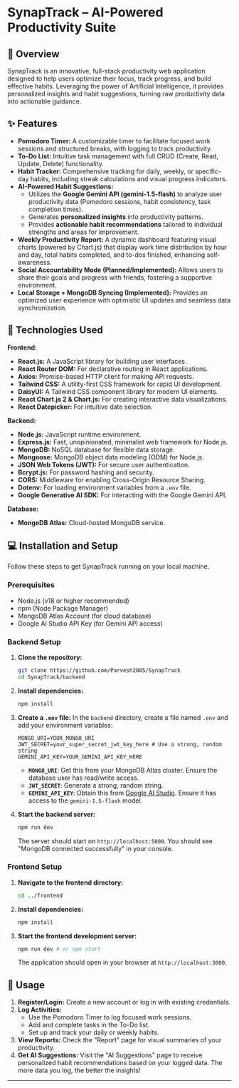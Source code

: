 # SynapTrack – AI-Powered Productivity Suite

## 🧠 Overview

SynapTrack is an innovative, full-stack productivity web application designed to help users optimize their focus, track progress, and build effective habits. Leveraging the power of Artificial Intelligence, it provides personalized insights and habit suggestions, turning raw productivity data into actionable guidance.

## ✨ Features

* **Pomodoro Timer:** A customizable timer to facilitate focused work sessions and structured breaks, with logging to track productivity.
* **To-Do List:** Intuitive task management with full CRUD (Create, Read, Update, Delete) functionality.
* **Habit Tracker:** Comprehensive tracking for daily, weekly, or specific-day habits, including streak calculations and visual progress indicators.
* **AI-Powered Habit Suggestions:**
    * Utilizes the **Google Gemini API (gemini-1.5-flash)** to analyze user productivity data (Pomodoro sessions, habit consistency, task completion times).
    * Generates **personalized insights** into productivity patterns.
    * Provides **actionable habit recommendations** tailored to individual strengths and areas for improvement.
* **Weekly Productivity Report:** A dynamic dashboard featuring visual charts (powered by Chart.js) that display work time distribution by hour and day, total habits completed, and to-dos finished, enhancing self-awareness.
* **Social Accountability Mode (Planned/Implemented):** Allows users to share their goals and progress with friends, fostering a supportive environment.
* **Local Storage + MongoDB Syncing (Implemented):** Provides an optimized user experience with optimistic UI updates and seamless data synchronization.

## 🚀 Technologies Used

**Frontend:**
* **React.js:** A JavaScript library for building user interfaces.
* **React Router DOM:** For declarative routing in React applications.
* **Axios:** Promise-based HTTP client for making API requests.
* **Tailwind CSS:** A utility-first CSS framework for rapid UI development.
* **DaisyUI:** A Tailwind CSS component library for modern UI elements.
* **React Chart.js 2 & Chart.js:** For creating interactive data visualizations.
* **React Datepicker:** For intuitive date selection.

**Backend:**
* **Node.js:** JavaScript runtime environment.
* **Express.js:** Fast, unopinionated, minimalist web framework for Node.js.
* **MongoDB:** NoSQL database for flexible data storage.
* **Mongoose:** MongoDB object data modeling (ODM) for Node.js.
* **JSON Web Tokens (JWT):** For secure user authentication.
* **Bcrypt.js:** For password hashing and security.
* **CORS:** Middleware for enabling Cross-Origin Resource Sharing.
* **Dotenv:** For loading environment variables from a `.env` file.
* **Google Generative AI SDK:** For interacting with the Google Gemini API.

**Database:**
* **MongoDB Atlas:** Cloud-hosted MongoDB service.

## 💻 Installation and Setup

Follow these steps to get SynapTrack running on your local machine.

### Prerequisites

* Node.js (v18 or higher recommended)
* npm (Node Package Manager)
* MongoDB Atlas Account (for cloud database)
* Google AI Studio API Key (for Gemini API access)

### Backend Setup

1.  **Clone the repository:**
    ```bash
    git clone https://github.com/Parvesh2005/SynapTrack
    cd SynapTrack/backend
    ```

2.  **Install dependencies:**
    ```bash
    npm install
    ```

3.  **Create a `.env` file:**
    In the `backend` directory, create a file named `.env` and add your environment variables:
    ```env
    MONGO_URI=YOUR_MONGO_URI
    JWT_SECRET=your_super_secret_jwt_key_here # Use a strong, random string
    GEMINI_API_KEY=YOUR_GEMINI_API_KEY_HERE
    ```
    * **`MONGO_URI`**: Get this from your MongoDB Atlas cluster. Ensure the database user has read/write access.
    * **`JWT_SECRET`**: Generate a strong, random string.
    * **`GEMINI_API_KEY`**: Obtain this from [Google AI Studio](https://aistudio.google.com/). Ensure it has access to the `gemini-1.5-flash` model.

4.  **Start the backend server:**
    ```bash
    npm run dev
    ```
    The server should start on `http://localhost:5000`. You should see "MongoDB connected successfully" in your console.

### Frontend Setup

1.  **Navigate to the frontend directory:**
    ```bash
    cd ../frontend
    ```

2.  **Install dependencies:**
    ```bash
    npm install
    ```

3.  **Start the frontend development server:**
    ```bash
    npm run dev # or npm start
    ```
    The application should open in your browser at `http://localhost:3000`.

## 🚀 Usage

1.  **Register/Login:** Create a new account or log in with existing credentials.
2.  **Log Activities:**
    * Use the Pomodoro Timer to log focused work sessions.
    * Add and complete tasks in the To-Do list.
    * Set up and track your daily or weekly habits.
3.  **View Reports:** Check the "Report" page for visual summaries of your productivity.
4.  **Get AI Suggestions:** Visit the "AI Suggestions" page to receive personalized habit recommendations based on your logged data. The more data you log, the better the insights!
---
